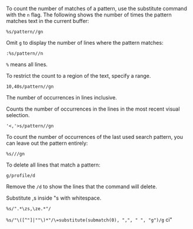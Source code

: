 To count the number of matches of a pattern, use the substitute command with the `n` flag. The following shows the number of times the pattern matches text in the current buffer:  

`%s/pattern//gn`  

Omit `g` to display the number of lines where the pattern matches:  

`:%s/pattern//n`  

`%` means all lines.  

To restrict the count to a region of the text, specify a range.  

`10,40s/pattern//gn`  

The number of occurrences in lines inclusive.  

Counts the number of occurrences in the lines in the most recent visual selection.  

`'<,'>s/pattern//gn`  

To count the number of occurrences of the last used search pattern, you can leave out the pattern entirely:  

`%s///gn`  

To delete all lines that match a pattern:   

`g/profile/d`  

Remove the `/d` to show the lines that the command will delete.  

Substitute ,s inside "s with whitespace.  

`%s/".*\zs,\ze.*"/`  

`%s/"\([^"]|""\)*"/\=substitute(submatch(0), ",", " ", "g")/g`
ci"
